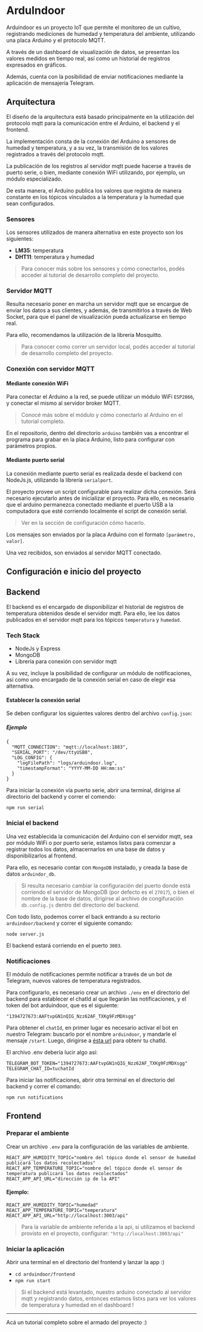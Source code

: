 # ArduIndoor

Arduindoor es un proyecto IoT que permite el monitoreo de un cultivo, registrando mediciones de humedad y temperatura del ambiente, utilizando una placa Arduino y el protocolo MQTT.

A través de un dashboard de visualización de datos, se presentan los valores medidos en tiempo real, así como un historial de registros expresados en gráficos.

Además, cuenta con la posibilidad de enviar notificaciones mediante la aplicación de mensajería Telegram.

## Arquitectura

El diseño de la arquitectura está basado principalmente en la utilización del protocolo mqtt para la comunicación entre el Arduino, el backend y el frontend.

La implementación consta de la conexión del Arduino a sensores de humedad y temperatura, y a su vez, la transmisión de los valores registrados a través del protocolo mqtt.

La publicación de los registros al servidor mqtt puede hacerse a través de puerto serie, o bien, mediante conexión WiFi utilizando, por ejemplo, un módulo especializado.

De esta manera, el Arduino publica los valores que registra de manera constante en los tópicos vínculados a la temperatura y la humedad que sean configurados.

### Sensores

Los sensores utilizados de manera alternativa en este proyecto son los siguientes:

- **LM35**: temperatura
- **DHT11**: temperatura y humedad

> Para conocer más sobre los sensores y cómo conectarlos, podés acceder al tutorial de desarrollo completo del proyecto.

### Servidor MQTT

Resulta necesario poner en marcha un servidor mqtt que se encargue de enviar los datos a sus clientes, y además, de transmitirlos a través de Web Socket, para que el panel de visualización pueda actualizarse en tiempo real.

Para ello, recomendamos la utilización de la librería Mosquitto.

> Para conocer como correr un servidor local, podés acceder al tutorial de desarrollo completo del proyecto.

### Conexión con servidor MQTT

#### Mediante conexión WiFi

Para conectar el Arduino a la red, se puede utilizar un módulo WiFi ```ESP2866```, y conectar el mismo al servidor broker MQTT.

> Conocé más sobre el módulo y cómo conectarlo al Arduino en el tutorial completo.

En el repositorio, dentro del directorio ```arduino``` también vas a encontrar el programa para grabar en la placa Arduino, listo para configurar con parámetros propios.

#### Mediante puerto serial

La conexión mediante puerto serial es realizada desde el backend con NodeJs.js, utilizando la librería ```serialport```.

El proyecto provee un script configurable para realizar dicha conexión. Será necesario ejecutarlo antes de inicializar el proyecto. Para ello, es necesario que el arduino permanezca conectado mediante el puerto USB a la computadora que esté corriendo localmente el script de conexión serial.

> Ver en la sección de configuración cómo hacerlo.

Los mensajes son enviados por la placa Arduino con el formato  ```[parámetro, valor]```.

Una vez recibidos, son enviados al servidor MQTT conectado.

## Configuración e inicio del proyecto

## Backend

El backend es el encargado de disponibilizar el historial de registros de temperatura obtenidos desde el servidor mqtt. Para ello, lee los datos publicados en el servidor mqtt para los tópicos ```temperatura``` y ```humedad```.

### Tech Stack 

- NodeJs y Express
- MongoDB
- Librería para conexión con servidor mqtt

A su vez, incluye la posibilidad de configurar un módulo de notificaciones, así como uno encargado de la conexión serial en caso de elegir esa alternativa.

#### Establecer la conexión serial

Se deben configurar los siguientes valores dentro del archivo ```config.json```:

##### Ejemplo

```
{
  "MQTT_CONNECTION": "mqtt://localhost:1883",
  "SERIAL_PORT": "/dev/ttyUSB0",
  "LOG_CONFIG": {
    "logFilePath": "logs/arduindoor.log",
    "timestampFormat": "YYYY-MM-DD HH:mm:ss"
  }
}
```

Para iniciar la conexión vía puerto serie, abrir una terminal, dirigirse al directorio del backend y correr el comendo:

```
npm run serial
```

### Inicial el backend

Una vez establecida la comunicación del Arduino con el servidor mqtt, sea por módulo WiFi o por puerto serie, estamos listxs para comenzar a registrar todos los datos, almacernarlos en una base de datos y disponibilizarlos al frontend.

Para ello, es necesario contar con ```MongoDB``` instalado, y creada la base de datos ```arduindor_db```.

> Si resulta necesario cambiar la configuración del puerto donde está corriendo el servidor de MongoDB (por defecto es el ```27017```), o bien el nombre de la base de datos, dirigirse al archivo de congifuración ```db.config.js``` dentro del directorio del backend.

Con todo listo, podemos correr el back entrando a su rectorio ```arduindoor/backend``` y correr el siguiente comando:

```
node server.js
```

El backend estará corriendo en el puerto ```3003```.

### Notificaciones

El módulo de notificaciones permite notificar a través de un bot de Telegram, nuevos valores de temperatura registrados.

Para configurarlo, es necesario crear un archivo ```./env``` en el directorio del backend para establecer el chatId al que llegarán las notificaciones, y el token del bot arduindoor, que es el siguiente:

```
"1394727673:AAFtvpGN1nQIG_Nzz62AF_TXKg9FzMDXsgg"
```

Para obtener el ```chatId```, en primer lugar es necesario activar el bot en nuestro Telegram: buscarlo por el nombre ```arduindoor```, y mandarle el mensaje ```/start```.
Luego, dirigirse a [ésta url](https://api.telegram.org/bot1394727673:AAFtvpGN1nQIG_Nzz62AF_TXKg9FzMDXsgg/getUpdates) para obtenr tu chatId.

El archivo .env debería lucir algo así: 

```
TELEGRAM_BOT_TOKEN="1394727673:AAFtvpGN1nQIG_Nzz62AF_TXKg9FzMDXsgg"
TELEGRAM_CHAT_ID=tuchatId
```

Para iniciar las notificaciones, abrir otra terminal en el directorio del backend y correr el comando:

```
npm run notifications
```


## Frontend

### Preparar el ambiente

Crear un archivo ```.env``` para la configuración de las variables de ambiente.

```REACT_APP_MQTT_IP="ip del servidor mqtt"
REACT_APP_HUMIDITY_TOPIC="nombre del tópico donde el sensor de humedad publicará los datos recolectados"
REACT_APP_TEMPERATURE_TOPIC="nombre del tópico donde el sensor de temperatura publicará los datos recolectados"
REACT_APP_API_URL="dirección ip de la API"
```

#### Ejemplo:

```REACT_APP_MQTT_IP="mqtt://0.0.0.0:9001"
REACT_APP_HUMIDITY_TOPIC="humedad"
REACT_APP_TEMPERATURE_TOPIC="temperatura"
REACT_APP_API_URL="http://localhost:3003/api"
```

> Para la variable de ambiente referida a la api, si utilizamos el backend provisto en el proyecto, configurar: ```"http://localhost:3003/api"```

### Iniciar la aplicación

Abrir una terminal en el directorio del frontend y lanzar la app :)

* ```cd arduindoor/frontend```
* ```npm run start```


> Si el backend está levantado, nuestro arduino conectado al servidor mqtt y registrando datos, entonces estamos listxs para ver los valores de temperatura y humedad en el dashboard !


---

Acá un tutorial completo sobre el armado del proyecto :)

